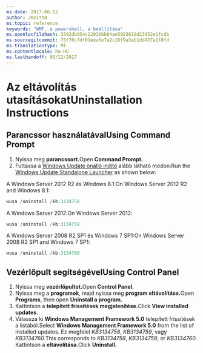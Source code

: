 ```yaml
---
ms.date: 2017-06-12
author: JKeithB
ms.topic: reference
keywords: "WMF, a powershell, a beállítása"
ms.openlocfilehash: 3392db954c22030bb64ae5093619d23952e1fcdb
ms.sourcegitcommit: 75f70c7df01eea5e7a2c16f9a3ab1dd437a1f8fd
ms.translationtype: MT
ms.contentlocale: hu-HU
ms.lasthandoff: 06/12/2017
---
```

# <a name="uninstallation-instructions"></a><span data-ttu-id="876bd-102">Az eltávolítás utasításokat</span><span class="sxs-lookup"><span data-stu-id="876bd-102">Uninstallation Instructions</span></span>

## <a name="using-command-prompt"></a><span data-ttu-id="876bd-103">Parancssor használatával</span><span class="sxs-lookup"><span data-stu-id="876bd-103">Using Command Prompt</span></span>
1.  <span data-ttu-id="876bd-104">Nyissa meg **parancssort.**</span><span class="sxs-lookup"><span data-stu-id="876bd-104">Open **Command Prompt.**</span></span>
2.  <span data-ttu-id="876bd-105">Futtassa a [Windows Update önálló indító](https://support.microsoft.com/en-us/kb/934307) alább látható módon:</span><span class="sxs-lookup"><span data-stu-id="876bd-105">Run the [Windows Update Standalone Launcher](https://support.microsoft.com/en-us/kb/934307) as shown below:</span></span>

<span data-ttu-id="876bd-106">A Windows Server 2012 R2 és Windows 8.1:</span><span class="sxs-lookup"><span data-stu-id="876bd-106">On Windows Server 2012 R2 and Windows 8.1:</span></span>
```powershell
wusa /uninstall /kb:3134758
```
<span data-ttu-id="876bd-107">A Windows Server 2012:</span><span class="sxs-lookup"><span data-stu-id="876bd-107">On Windows Server 2012:</span></span>
```powershell
wusa /uninstall /kb:3134759
```
<span data-ttu-id="876bd-108">A Windows Server 2008 R2 SP1 és Windows 7 SP1:</span><span class="sxs-lookup"><span data-stu-id="876bd-108">On Windows Server 2008 R2 SP1 and Windows 7 SP1:</span></span>
```powershell
wusa /uninstall /kb:3134760
```

## <a name="using-control-panel"></a><span data-ttu-id="876bd-109">Vezérlőpult segítségével</span><span class="sxs-lookup"><span data-stu-id="876bd-109">Using Control Panel</span></span>
1.  <span data-ttu-id="876bd-110">Nyissa meg **vezérlőpultot.**</span><span class="sxs-lookup"><span data-stu-id="876bd-110">Open **Control Panel.**</span></span>
2.  <span data-ttu-id="876bd-111">Nyissa meg a **programok**, majd nyissa meg **program eltávolítása.**</span><span class="sxs-lookup"><span data-stu-id="876bd-111">Open **Programs**, then open **Uninstall a program.**</span></span>
3.  <span data-ttu-id="876bd-112">Kattintson a **telepített frissítések megjelenítése.**</span><span class="sxs-lookup"><span data-stu-id="876bd-112">Click **View installed updates.**</span></span>
4.  <span data-ttu-id="876bd-113">Válassza ki **Windows Management Framework 5.0** telepített frissítések a listából.</span><span class="sxs-lookup"><span data-stu-id="876bd-113">Select **Windows Management Framework 5.0** from the list of installed updates.</span></span> <span data-ttu-id="876bd-114">Ez megfelel *KB3134758*, *KB3134759*, vagy *KB3134760*.</span><span class="sxs-lookup"><span data-stu-id="876bd-114">This corresponds to *KB3134758*, *KB3134759*, or *KB3134760*.</span></span> <span data-ttu-id="876bd-115">Kattintson a **eltávolítása.**</span><span class="sxs-lookup"><span data-stu-id="876bd-115">Click **Uninstall.**</span></span>

